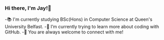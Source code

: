 ### Hi there, I'm Jay!👋

-📚 I'm currently studying BSc(Hons) in Computer Science at Queen's University Belfast.
-🌱 I’m currently trying to learn more about coding with GitHub.
-💬 You are always welcome to connect with me!

<!--
**Jingwen0515/Jingwen0515** is a ✨ _special_ ✨ repository because its `README.md` (this file) appears on your GitHub profile.

Here are some ideas to get you started:

- 🔭 I’m currently working on ...
- 🌱 I’m currently learning ...
- 👯 I’m looking to collaborate on ...
- 🤔 I’m looking for help with ...
- 💬 Ask me about ...
- 📫 How to reach me: ...
- 😄 Pronouns: ...
- ⚡ Fun fact: ...
-->
